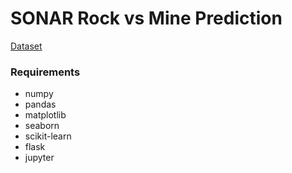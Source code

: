 # SONAR Rock vs Mine Prediction

[Dataset](https://drive.google.com/file/d/1pQxtljlNVh0DHYg-Ye7dtpDTlFceHVfa/view)

### Requirements
- numpy
- pandas
- matplotlib
- seaborn
- scikit-learn
- flask
- jupyter